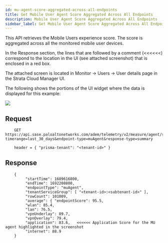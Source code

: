 ```yaml
---
id: mu-agent-score-aggregated-across-all-endpoints
title: Get Mobile User Agent Score Aggregated Across All Endpoints
description: Mobile User Agent Score Aggregated Across All Endpoints
sidebar_label: Get Mobile User Agent Score Aggregated Across All Endpoints
---
```


This API retrieves the Mobile Users experience score. The score is aggregated across all the monitored mobile user devices.  

In the Response section, the lines that are followed by a comment (\<\<\<\<\<\<) correspond to the location in the UI (see attached screenshot) that is enclosed in a red box.  

The attached screen is located in Monitor -\> Users -\> User details page in the Strata Cloud Manager UI.

The following shows the portions of the UI widget where the data is displayed for this example:

![](/sase/img/adem/DOCS-3754-mu-agent-score.png)


## Request

```
    GET https://api.sase.paloaltonetworks.com/adem/telemetry/v2/measure/agent/score?timerange=last_30_days&endpoint-type=muAgent&response-type=summary
    
    header = { "prisma-tenant": "<tenant-id>" }
```

## Response

```
    { 
         "startTime": 1689616800,    
         "endTime": 1692208800,    
         "endpointType": "muAgent",    
         "tenantServiceGroup": [ "<tenant-id>:<subtenant-id>" ],    
         "rowCount": 101009,    
         "average": { "endpointScore": 95.5,        
         "wlan": 85.4,        
         "lan": 76.5,        
         "vpnUnderlay": 89.7,        
         "vpnOverlay": 79.4,        
         "application": 83.6,   <<<<<< Application Score for the MU agent highlighted in the screenshot        
         "internet": 88.9    
    }
```

